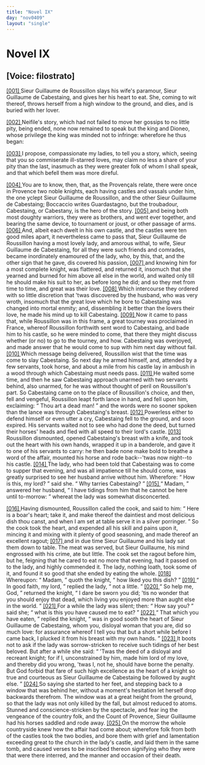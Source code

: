 ```yaml
---
title: "Novel IX"
day: "nov0409"
layout: "single"
---
```

<div id="nov0409" type="novella" who="filostrato">
 <h1>
  Novel IX
 </h1>
 <p>
  <h2>
   [Voice: filostrato]
  </h2>
 </p>
 <argument>
  <p>
   <a href="{{ site.baseurl }}itDecameron/nov0409#p04090001" id="p04090001">
    [001]
   </a>
   Sieur Guillaume de Roussillon slays his wife's paramour,
 Sieur Guillaume de Cabestaing, and gives her his
 heart to eat. She, coming to wit thereof, throws
 herself from a high window to the ground, and dies,
	and is buried with her lover.
  </p>
 </argument>
 <div3 type="commentary" who="author">
  <p>
   <a href="{{ site.baseurl }}itDecameron/nov0409#p04090002" id="p04090002">
    [002]
   </a>
   Neifile's
   story, which had not failed to
	move her gossips to no
	little pity, being ended, none now remained to speak but the king
	and Dioneo, whose privilege the king was minded not to infringe:
	wherefore he thus began:
  </p>
 </div3>
 <div3 type="commentary" who="filostrato">
  <p>
   <a href="{{ site.baseurl }}itDecameron/nov0409#p04090003" id="p04090003">
    [003]
   </a>
   I propose, compassionate my ladies, to
	tell you a story, which, seeing that you so commiserate ill-starred
	loves, may claim no less a share of your pity than the last, inasmuch
	as they were greater folk of whom I shall speak, and that which
	befell them was more direful.
  </p>
 </div3>
 <p>
  <a href="{{ site.baseurl }}itDecameron/nov0409#p04090004" id="p04090004">
   [004]
  </a>
  You are to know, then, that, as the Proven&ccedil;als relate, there
 were once in Provence two noble knights, each having castles and
 vassals under him, the one yclept Sieur Guillaume de Roussillon,
 and the other Sieur Guillaume de Cabestaing;
  <note>
   Boccaccio writes
 Guardastagno, but the troubadour, Cabestaing, or
	Cabestany, is the hero of the story.
  </note>
  <a href="{{ site.baseurl }}itDecameron/nov0409#p04090005" id="p04090005">
   [005]
  </a>
  and being both
 most doughty warriors, they were as brothers, and went ever together,
 and bearing the same device, to tournament or joust, or
 other passage of arms.
  <a href="{{ site.baseurl }}itDecameron/nov0409#p04090006" id="p04090006">
   [006]
  </a>
  And, albeit each dwelt in his own castle,
 and the castles were ten good miles apart, it nevertheless came to
 pass that, Sieur Guillaume de Roussillon having a most lovely lady,
 and amorous withal, to wife, Sieur Guillaume de Cabestaing, for all
 they were such friends and comrades, became inordinately enamoured
 of the lady, who, by this, that, and the other sign that he gave,
 dis
  covered
 his passion,
  <a href="{{ site.baseurl }}itDecameron/nov0409#p04090007" id="p04090007">
   [007]
  </a>
  and knowing him for a most complete knight,
 was flattered, and returned it, insomuch that she yearned and burned
 for him above all else in the world, and waited only till he should
 make his suit to her, as before long he did; and so they met from
 time to time, and great was their love.
  <a href="{{ site.baseurl }}itDecameron/nov0409#p04090008" id="p04090008">
   [008]
  </a>
  Which intercourse they
 ordered with so little discretion that 'twas discovered by the husband,
 who was very wroth, insomuch that the great love which he bore to
 Cabestaing was changed into mortal enmity; and, dissembling it
 better than the lovers their love, he made his mind up to kill Cabestaing.
  <a href="{{ site.baseurl }}itDecameron/nov0409#p04090009" id="p04090009">
   [009]
  </a>
  Now it came to pass that, while Roussillon was in this
 frame, a great tourney was proclaimed in France, whereof Roussillon
 forthwith sent word to Cabestaing, and bade him to his castle, so he
 were minded to come, that there they might discuss whether (or no)
 to go to the tourney, and how. Cabestaing was overjoyed, and
 made answer that he would come to sup with him next day without
 fail.
  <a href="{{ site.baseurl }}itDecameron/nov0409#p04090010" id="p04090010">
   [010]
  </a>
  Which message being delivered, Roussillon wist that the
 time was come to slay Cabestaing. So next day he armed himself,
 and, attended by a few servants, took horse, and about a mile from
 his castle lay in ambush in a wood through which Cabestaing must
 needs pass.
  <a href="{{ site.baseurl }}itDecameron/nov0409#p04090011" id="p04090011">
   [011]
  </a>
  He waited some time, and then he saw Cabestaing
 approach unarmed with two servants behind, also unarmed, for he
 was without thought of peril on Roussillon's part. So Cabestaing
 came on to the place of Roussillon's choice, and then, fell and vengeful,
 Roussillon leapt forth lance in hand, and fell upon him, exclaiming:
  <q direct="unspecified">
   Thou art a dead man!
  </q>
  and the words were no sooner
 spoken than the lance was through Cabestaing's breast.
  <a href="{{ site.baseurl }}itDecameron/nov0409#p04090012" id="p04090012">
   [012]
  </a>
  Powerless
 either to defend himself or even utter a cry, Cabestaing fell to the
 ground, and soon expired. His servants waited not to see who had
 done the deed, but turned their horses' heads and fled with all speed
 to their lord's castle.
  <a href="{{ site.baseurl }}itDecameron/nov0409#p04090013" id="p04090013">
   [013]
  </a>
  Roussillon dismounted, opened Cabestaing's
 breast with a knife, and took out the heart with his own hands,
 wrapped it up in a banderole, and gave it to one of his servants to
 carry: he then bade none make bold to breathe a word of the affair,
 mounted his horse and rode back--'twas now night--to his castle.
  <a href="{{ site.baseurl }}itDecameron/nov0409#p04090014" id="p04090014">
   [014]
  </a>
  The lady, who had been told that Cabestaing was to come to supper
 that evening, and was all impatience till he should come, was greatly
 surprised to see her husband arrive without him. Wherefore:
  <q direct="unspecified">
   How is this, my lord?
  </q>
  said she.
  <q direct="unspecified">
   Why tarries Cabestaing?
  </q>
  <a href="{{ site.baseurl }}itDecameron/nov0409#p04090015" id="p04090015">
   [015]
  </a>
  <q direct="unspecified">
   Madam,
  </q>
  answered her husband,
  <q direct="unspecified">
   I have tidings from him that he
 cannot be here until to-morrow:
  </q>
  whereat the lady was somewhat
 disconcerted.
 </p>
 <p>
  <a href="{{ site.baseurl }}itDecameron/nov0409#p04090016" id="p04090016">
   [016]
  </a>
  Having dismounted, Roussillon called the cook, and said to him:
  <q direct="unspecified">
   Here is a boar's heart; take it, and make thereof the daintiest
 and most delicious dish thou canst, and when I am set at table serve
 it in a silver porringer.
  </q>
  So the cook took the heart, and expended
 all his skill and pains upon it, mincing it and mixing with it plenty
 of good seasoning, and made thereof an excellent ragout;
  <a href="{{ site.baseurl }}itDecameron/nov0409#p04090017" id="p04090017">
   [017]
  </a>
  and in due
 time Sieur Guillaume and his lady sat them down to table. The
 meat was served, but Sieur Guillaume, his mind engrossed with his
 crime, ate but little. The cook set the ragout before him, but he,
 feigning that he cared to eat no more that evening, had it passed on
 to the lady, and highly commended it. The lady, nothing loath,
 took some of it, and found it so good that she ended by eating the
 whole.
  <a href="{{ site.baseurl }}itDecameron/nov0409#p04090018" id="p04090018">
   [018]
  </a>
  Whereupon:
  <q direct="unspecified">
   Madam,
  </q>
  quoth the knight,
  <q direct="unspecified">
   how liked
 you this dish?
  </q>
  <a href="{{ site.baseurl }}itDecameron/nov0409#p04090019" id="p04090019">
   [019]
  </a>
  <q direct="unspecified">
   In good faith, my lord,
  </q>
  replied the lady,
  <q direct="unspecified">
   not
 a little.
  </q>
  <a href="{{ site.baseurl }}itDecameron/nov0409#p04090020" id="p04090020">
   [020]
  </a>
  <q direct="unspecified">
   So help me, God,
  </q>
  returned the knight,
  <q direct="unspecified">
   I dare be
 sworn you did; 'tis no wonder that you should enjoy that dead, which
 living you enjoyed more than aught else in the world.
  </q>
  <a href="{{ site.baseurl }}itDecameron/nov0409#p04090021" id="p04090021">
   [021]
  </a>
  For a while
 the lady was silent; then:
  <q direct="unspecified">
   How say you?
  </q>
  said she;
  <q direct="unspecified">
   what is
 this you have caused me to eat?
  </q>
  <a href="{{ site.baseurl }}itDecameron/nov0409#p04090022" id="p04090022">
   [022]
  </a>
  <q direct="unspecified">
   That which you have eaten,
  </q>
  replied the knight,
  <q direct="unspecified">
   was in good sooth the heart of Sieur Guillaume
 de Cabestaing, whom you, disloyal woman that you are, did so much
 love: for assurance whereof I tell you that but a short while before
 I came back, I plucked it from his breast with my own hands.
  </q>
  <a href="{{ site.baseurl }}itDecameron/nov0409#p04090023" id="p04090023">
   [023]
  </a>
  It
 boots not to ask if the lady was sorrow-stricken to receive such tidings
 of her best beloved. But after a while she said:
  <q direct="unspecified">
   'Twas the deed
 of a disloyal and recreant knight; for if I, unconstrained by him, made
 him lord of my love, and thereby did you wrong, 'twas I, not he,
 should have borne the penalty. But God forbid that fare of such
 high excellence as the heart of a knight so true and courteous as Sieur
 Guillaume de Cabestaing be followed by aught else.
  </q>
  <a href="{{ site.baseurl }}itDecameron/nov0409#p04090024" id="p04090024">
   [024]
  </a>
  So saying she
 started to her feet, and stepping back to a window that was behind
 her, without a moment's hesitation let herself drop backwards
 therefrom. The window was at a great height from the ground, so
 that the lady was not only killed by the fall, but almost reduced to
 atoms. Stunned and conscience-stricken by the spectacle, and fear
  ing
 the vengeance of the country folk, and the Count of Provence,
 Sieur Guillaume had his horses saddled and rode away.
  <a href="{{ site.baseurl }}itDecameron/nov0409#p04090025" id="p04090025">
   [025]
  </a>
  On the
 morrow the whole countryside knew how the affair had come about;
 wherefore folk from both of the castles took the two bodies, and bore
 them with grief and lamentation exceeding great to the church in the
 lady's castle, and laid them in the same tomb, and caused verses to
 be inscribed thereon signifying who they were that were there
 interred, and the manner and occasion of their death.
 </p>
</div>